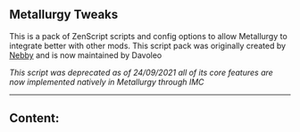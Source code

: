 ## Metallurgy Tweaks

This is a pack of ZenScript scripts and config options to allow Metallurgy to integrate better with other mods. This
script pack was originally created by [Nebby](https://www.curseforge.com/members/nebby_1999) and is now maintained by
Davoleo

_This script was deprecated as of 24/09/2021 all of its core features are now implemented natively in Metallurgy through
IMC_

---

## Content:
